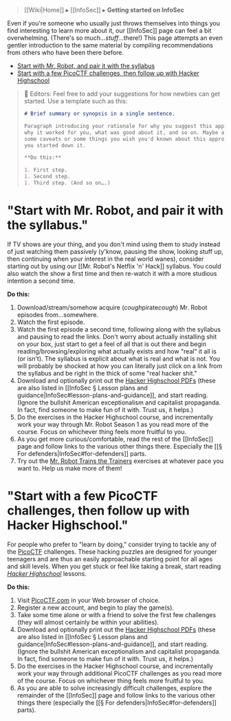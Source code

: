 > [[Wiki|Home]] ▸ [[InfoSec]] ▸ **Getting started on InfoSec**

Even if you're someone who usually just throws themselves into things you find interesting to learn more about it, our [[InfoSec]] page can feel a bit overwhelming. (There's so much…*stuff*…there!) This page attempts an even gentler introduction to the same material by compiling recommendations from others who have been there before.

* [Start with Mr. Robot, and pair it with the syllabus](#start-with-mr-robot-and-pair-it-with-the-syllabus)
* [Start with a few PicoCTF challenges, then follow up with Hacker Highschool](#start-with-a-few-picoctf-challenges-then-follow-up-with-hacker-highschool)

> 📝 Editors: Feel free to add your suggestions for how newbies can get started. Use a template such as this:
> 
> ```markdown
> # Brief summary or synopsis in a single sentence.
> 
> Paragraph introducing your rationale for why you suggest this approach,
> why it worked for you, what was good about it, and so on. Maybe also include
> some caveats or some things you wish you'd known about this approach before
> you started down it.
>
> **Do this:**
> 
> 1. First step.
> 1. Second step.
> 1. Third step. (And so on….)
> ```

# "Start with Mr. Robot, and pair it with the syllabus."

If TV shows are your thing, and you don't mind using them to study instead of just watching them passively (y'know, pausing the show, looking stuff up, then continuing when your interest in the real world wanes), consider starting out by using our [[Mr. Robot's Netflix 'n' Hack]] syllabus. You could also watch the show a first time and then re-watch it with a more studious intention a second time.

**Do this:**

1. Download/stream/somehow acquire (*cough*pirate*cough*) Mr. Robot episodes from…somewhere.
1. Watch the first episode.
1. Watch the first episode a second time, following along with the syllabus and pausing to read the links. Don't worry about actually installing shit on your box, just start to get a feel of all that is out there and begin reading/browsing/exploring what actually exists and how "real" it all is (or isn't). The syllabus is explicit about what is real and what is not. You will probably be shocked at how you can literally just click on a link from the syllabus and be right in the thick of some "real hacker shit."
1. Download and optionally print out the [Hacker Highschool PDFs](http://www.hackerhighschool.org/lessons.html) (these are also listed in [[InfoSec § Lesson plans and guidance|InfoSec#lesson-plans-and-guidance]], and start reading. (Ignore the bullshit American exceptionalism and capitalist propaganda. In fact, find someone to make fun of it with. Trust us, it helps.)
1. Do the exercises in the Hacker Highschool course, and incrementally work your way through Mr. Robot Season 1 as you read more of the course. Focus on whichever thing feels more fruitful to you.
1. As you get more curious/comfortable, read the rest of the [[InfoSec]] page and follow links to the various other things there. Especially the [[§ For defenders|InfoSec#for-defenders]] parts.
1. Try out the [Mr. Robot Trains the Trainers](https://github.com/AnarchoTechNYC/meta/tree/main/train-the-trainers/mr-robots-netflix-n-hack/) exercises at whatever pace you want to. Help us make more of them!

# "Start with a few PicoCTF challenges, then follow up with Hacker Highschool."

For people who prefer to "learn by doing," consider trying to tackle any of the [PicoCTF](https://picoctf.com/) challenges. These hacking puzzles are designed for younger teenagers and are thus an easily approachable starting point for all ages and skill levels. When you get stuck or feel like taking a break, start reading *[Hacker Highschool](http://hackerhighschool.org/lessons.html)* lessons.

**Do this:**

1. Visit [PicoCTF.com](https://picoctf.com/) in your Web browser of choice.
1. Register a new account, and begin to play the game(s).
1. Take some time alone or with a friend to solve the first few challenges (they will almost certainly be within your abilities).
1. Download and optionally print out the [Hacker Highschool PDFs](http://www.hackerhighschool.org/lessons.html) (these are also listed in [[InfoSec § Lesson plans and guidance|InfoSec#lesson-plans-and-guidance]], and start reading. (Ignore the bullshit American exceptionalism and capitalist propaganda. In fact, find someone to make fun of it with. Trust us, it helps.)
1. Do the exercises in the Hacker Highschool course, and incrementally work your way through additional PicoCTF challenges as you read more of the course. Focus on whichever thing feels more fruitful to you.
1. As you are able to solve increasingly difficult challenges, explore the remainder of the [[InfoSec]] page and follow links to the various other things there (especially the [[§ For defenders|InfoSec#for-defenders]] parts).
